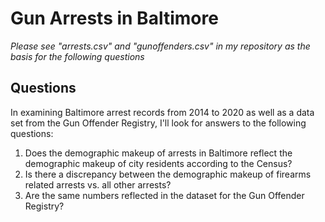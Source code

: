 # Gun Arrests in Baltimore #

*Please see "arrests.csv" and "gunoffenders.csv" in my repository as the basis for the following questions*

## Questions ##

In examining Baltimore arrest records from 2014 to 2020 as well as a data set from the Gun Offender Registry, I'll look for answers to the following questions:

1. Does the demographic makeup of arrests in Baltimore reflect the demographic makeup of city residents according to the Census?
2. Is there a discrepancy between the demographic makeup of firearms related arrests vs. all other arrests?
3. Are the same numbers reflected in the dataset for the Gun Offender Registry?
